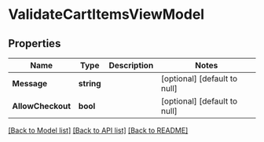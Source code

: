 # ValidateCartItemsViewModel

## Properties
Name | Type | Description | Notes
------------ | ------------- | ------------- | -------------
**Message** | **string** |  | [optional] [default to null]
**AllowCheckout** | **bool** |  | [optional] [default to null]

[[Back to Model list]](../README.md#documentation-for-models) [[Back to API list]](../README.md#documentation-for-api-endpoints) [[Back to README]](../README.md)


